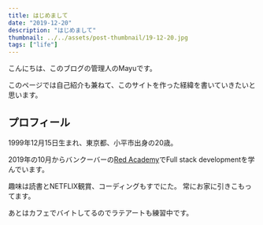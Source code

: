```yaml
---
title: はじめまして
date: "2019-12-20"
description: "はじめまして"
thumbnail: ../../assets/post-thumbnail/19-12-20.jpg
tags: ["life"]
---
```


こんにちは、このブログの管理人のMayuです。

このページでは自己紹介も兼ねて、このサイトを作った経緯を書いていきたいと思います。

## プロフィール

1999年12月15日生まれ、東京都、小平市出身の20歳。

2019年の10月からバンクーバーの[Red Academy](https://redacademy.com/campus/vancouver/)でFull stack developmentを学んでいます。

趣味は読書とNETFLIX観賞、コーディングもすでにた。
常にお家に引きこもってます。

あとはカフェでバイトしてるのでラテアートも練習中です。

